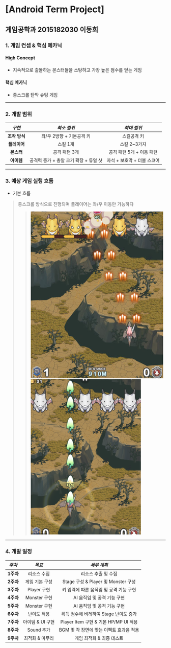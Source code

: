 [Android Term Project] 
=======================
게임공학과 2015182030 이동희
-------------------------------------------------------------
### 1. 게임 컨셉 & 핵심 메카닉
#### High Concept
* 지속적으로 출몰하는 몬스터들을 소탕하고 가장 높은 점수를 얻는 게임

#### 핵심 메카닉
* 종스크롤 탄막 슈팅 게임
---------------------------------------------------------------
### 2. 개발 범위
|*구현*|*최소 범위*|*최대 범위*|
|:--:|:------:|:------:|
|**조작 방식**|좌/우 2방향 + 기본공격 키|스킬공격 키|
|**플레이어**|스킬 1개|스킬 2~3가지|
|**몬스터**|공격 패턴 3개|공격 패턴 5개 + 이동 패턴|
|**아이템**|공격력 증가 + 총알 크기 확장 + 듀얼 샷|자석 + 보호막 + 더블 스코어|
--------------------------------------------------------------------------
### 3. 예상 게임 실행 흐름
* 기본 흐름
> 종스크롤 방식으로 진행되며 플레이어는 좌/우 이동만 가능하다
> > ![Alt text](/Image/game2.PNG)
> > ![Alt text](/Image/game_process.PNG)
---------------------------------------------------------------------------
### 4. 개발 일정
|*주차*|*목표*|*세부 계획*|
|:--:|:------:|:------:|
|**1주차**|리소스 수집|리소스 추출 및 수집|
|**2주차**|게임 기본 구성|Stage 구성 & Player 및 Monster 구성|
|**3주차**|Player 구현|키 입력에 따른 움직임 및 공격 기능 구현|
|**4주차**|Monster 구현|AI 움직임 및 공격 기능 구현|
|**5주차**|Monster 구현|AI 움직임 및 공격 기능 구현|
|**6주차**|난이도 적용|획득 점수에 비레하여 Stage 난이도 증가|
|**7주차**|아이템 & UI 구현|Player Item 구현 & 기본 HP/MP UI 적용|
|**8주차**|Sound 추가|BGM 및 각 장면에 맞는 이펙트 효과음 적용|
|**9주차**|최적화 & 마무리|게임 최적화 & 최종 테스트|

